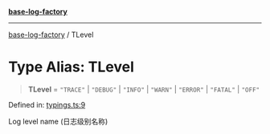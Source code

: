 [**base-log-factory**](../index.md)

***

[base-log-factory](../index.md) / TLevel

# Type Alias: TLevel

> **TLevel** = `"TRACE"` \| `"DEBUG"` \| `"INFO"` \| `"WARN"` \| `"ERROR"` \| `"FATAL"` \| `"OFF"`

Defined in: [typings.ts:9](https://github.com/fengxinming/log-base/blob/91b255be28ea77ad9d32ba66866f8cc509fce400/src/typings.ts#L9)

Log level name (日志级别名称)
